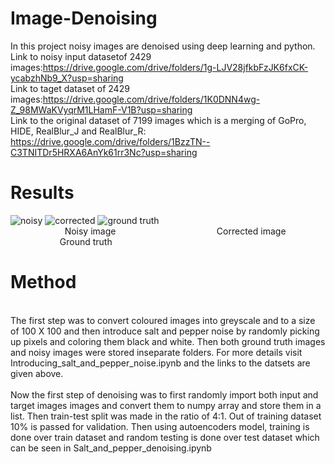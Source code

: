 # Image-Denoising
In this project noisy images are denoised using deep learning and python.
<br/>Link to noisy input datasetof 2429 images:https://drive.google.com/drive/folders/1g-LJV28jfkbFzJK6fxCK-ycabzhNb9_X?usp=sharing
<br/>Link to taget dataset of 2429 images:https://drive.google.com/drive/folders/1K0DNN4wg-Z_98MWaKVyqrM1LHamF-V1B?usp=sharing
<br/>Link to the original dataset of 7199 images which is a merging of GoPro, HIDE, RealBlur_J and RealBlur_R: https://drive.google.com/drive/folders/1BzzTN--C3TNITDr5HRXA6AnYk61rr3Nc?usp=sharing
# Results
![noisy](https://user-images.githubusercontent.com/88244007/131150651-916eba85-333b-4ae7-ac6d-c8b4afc15933.png)
![corrected](https://user-images.githubusercontent.com/88244007/131150647-04a04341-7686-463c-8f35-141149ce50c4.png)
![ground truth](https://user-images.githubusercontent.com/88244007/131150639-a5cdfcee-2d5f-49fc-b32a-04e5a6910457.png)
<br/> &nbsp; &nbsp; &nbsp; &nbsp; &nbsp; &nbsp; &nbsp; &nbsp; &nbsp; &nbsp; &nbsp; Noisy image &nbsp; &nbsp; &nbsp; &nbsp; &nbsp; &nbsp; &nbsp; &nbsp; &nbsp; &nbsp; &nbsp; &nbsp; &nbsp; &nbsp; &nbsp; &nbsp; &nbsp; &nbsp; &nbsp; &nbsp; Corrected image &nbsp; &nbsp; &nbsp; &nbsp; &nbsp; &nbsp; &nbsp; &nbsp; &nbsp; &nbsp; &nbsp; &nbsp; &nbsp; &nbsp; &nbsp; &nbsp; &nbsp; &nbsp; Ground truth
# Method
<br/> The first step was to convert coloured images into greyscale and to a size of 100 X 100 and then introduce salt and pepper noise by randomly picking up pixels and coloring them black and white. Then both ground truth images and noisy images were stored inseparate folders. For more details visit Introducing_salt_and_pepper_noise.ipynb and the links to the datsets are given above.
<br/>
<br/>Now the first step of denoising was to first randomly import both input and target images images and convert them to numpy array and store them in a list. Then train-test split was made in the ratio of 4:1. Out of training dataset 10% is passed for validation. Then using autoencoders model, training is done over train dataset and random testing is done over test dataset which can be seen in Salt_and_pepper_denoising.ipynb 
